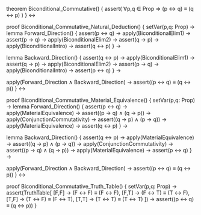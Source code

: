 theorem Biconditional_Commutative() {
  assert(
    ∀p,q ∈ Prop ⇒ (p ↔ q) ≡ (q ↔ p)
  )
} ↔

proof Biconditional_Commutative_Natural_Deduction() {
  setVar(p,q: Prop) →
  lemma Forward_Direction() {
    assert(p ↔ q) →
    apply(BiconditionalElim1) → assert(p → q) →
    apply(BiconditionalElim2) → assert(q → p) →
    apply(BiconditionalIntro) → assert(q ↔ p)
  } →
  
  lemma Backward_Direction() {
    assert(q ↔ p) →
    apply(BiconditionalElim1) → assert(q → p) →
    apply(BiconditionalElim2) → assert(p → q) →
    apply(BiconditionalIntro) → assert(p ↔ q)
  } →
  
  apply(Forward_Direction ∧ Backward_Direction) →
  assert((p ↔ q) ≡ (q ↔ p))
} ↔

proof Biconditional_Commutative_Material_Equivalence() {
  setVar(p,q: Prop) →
  lemma Forward_Direction() {
    assert(p ↔ q) →
    apply(MaterialEquivalence) → assert((p → q) ∧ (q → p)) →
    apply(ConjunctionCommutativity) → assert((q → p) ∧ (p → q)) →
    apply(MaterialEquivalence) → assert(q ↔ p)
  } →
  
  lemma Backward_Direction() {
    assert(q ↔ p) →
    apply(MaterialEquivalence) → assert((q → p) ∧ (p → q)) →
    apply(ConjunctionCommutativity) → assert((p → q) ∧ (q → p)) →
    apply(MaterialEquivalence) → assert(p ↔ q)
  } →
  
  apply(Forward_Direction ∧ Backward_Direction) →
  assert((p ↔ q) ≡ (q ↔ p))
} ↔

proof Biconditional_Commutative_Truth_Table() {
  setVar(p,q: Prop) →
  assert(TruthTable[
    [F,F] → (F ↔ F) ≡ (F ↔ F),
    [F,T] → (F ↔ T) ≡ (T ↔ F),
    [T,F] → (T ↔ F) ≡ (F ↔ T),
    [T,T] → (T ↔ T) ≡ (T ↔ T)
  ]) →
  assert((p ↔ q) ≡ (q ↔ p))
}